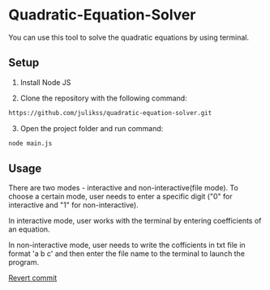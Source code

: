 # Quadratic-Equation-Solver
You can use this tool to solve the quadratic equations by using terminal.


## Setup

1. Install Node JS

2. Clone the repository with the following command:
```bash
https://github.com/julikss/quadratic-equation-solver.git
```

3. Open the project folder and run command:
```bash
node main.js
```


## Usage
There are two modes - interactive and non-interactive(file mode). To choose a certain mode, 
user needs to enter a specific digit ("0" for interactive and "1" for non-interactive). 

In interactive mode, user works with the terminal by entering coefficients of an equation.

In non-interactive mode, user needs to write the cofficients in txt file in format 'a b c'
and then enter the file name to the terminal to launch the program.

[Revert commit](https://github.com/julikss/quadratic-equation-solver/commit/f0d7ea262e0c57dbb317d1cc377be8747b7df48f)
